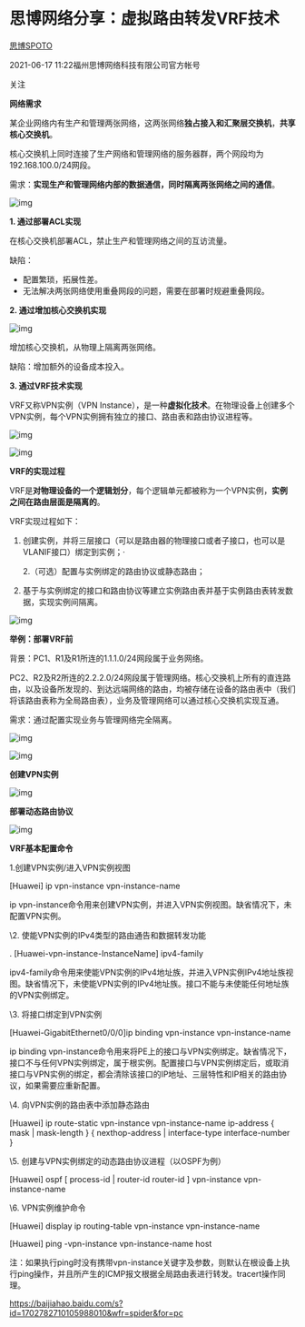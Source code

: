 # 思博网络分享：虚拟路由转发VRF技术

[思博SPOTO](https://author.baidu.com/home?from=bjh_article&app_id=1600429866806160)

2021-06-17 11:22福州思博网络科技有限公司官方帐号

关注

**网络需求**

某企业网络内有生产和管理两张网络，这两张网络**独占接入和汇聚层交换机**，**共享核心交换机**。

核心交换机上同时连接了生产网络和管理网络的服务器群，两个网段均为192.168.100.0/24网段。

需求：**实现生产和管理网络内部的数据通信，同时隔离两张网络之间的通信**。

![img](https://pics1.baidu.com/feed/cc11728b4710b912d5a4aeff571a560b934522bd.jpeg@f_auto?token=0a4031e08c30e53106bf3363febd0ab6)

**1. 通过部署ACL实现**

在核心交换机部署ACL，禁止生产和管理网络之间的互访流量。

缺陷：

- 配置繁琐，拓展性差。
- 无法解决两张网络使用重叠网段的问题，需要在部署时规避重叠网段。

**2. 通过增加核心交换机实现**

![img](https://pics2.baidu.com/feed/8d5494eef01f3a29b14c5d630ac216395e607c83.jpeg@f_auto?token=b328087cb3e499348731ce0b1ba23446)

增加核心交换机，从物理上隔离两张网络。

缺陷：增加额外的设备成本投入。

**3. 通过VRF技术实现**

VRF又称VPN实例（VPN Instance），是一种**虚拟化技术**。在物理设备上创建多个VPN实例，每个VPN实例拥有独立的接口、路由表和路由协议进程等。

![img](https://pics6.baidu.com/feed/b58f8c5494eef01f1ee417826d19332dbe317df0.jpeg@f_auto?token=2b2754f400802a7143dfbb80471218f7)

![img](https://pics4.baidu.com/feed/dc54564e9258d109a783c8e742bf66b76d814d76.jpeg@f_auto?token=1cf4623c23391c412543c90712db0da4)

**VRF的实现过程**

VRF是**对物理设备的一个逻辑划分**，每个逻辑单元都被称为一个VPN实例，**实例之间在路由层面是隔离的**。

VRF实现过程如下：

1. 创建实例，并将三层接口（可以是路由器的物理接口或者子接口，也可以是VLANIF接口）绑定到实例；·

   2.（可选）配置与实例绑定的路由协议或静态路由；

3. 基于与实例绑定的接口和路由协议等建立实例路由表并基于实例路由表转发数据，实现实例间隔离。

![img](https://pics6.baidu.com/feed/5366d0160924ab18cf409e29a61d4cc57a890b4d.jpeg@f_auto?token=6ae341a261762c67f87b95056f51b846)

**举例：部署VRF前**

背景：PC1、R1及R1所连的1.1.1.0/24网段属于业务网络。

PC2、R2及R2所连的2.2.2.0/24网段属于管理网络。核心交换机上所有的直连路由，以及设备所发现的、到达远端网络的路由，均被存储在设备的路由表中（我们将该路由表称为全局路由表），业务及管理网络可以通过核心交换机实现互通。

需求：通过配置实现业务与管理网络完全隔离。

![img](https://pics3.baidu.com/feed/f2deb48f8c5494ee97dbd539b9124af698257e01.jpeg@f_auto?token=7e5ecc8152f34a31d6405e0546f2ca7a)

![img](https://pics6.baidu.com/feed/d833c895d143ad4b0db3bf2518e5f0a7a60f06a2.jpeg@f_auto?token=914eb8099f6a2715b01a93a1a5a843af)

**创建VPN实例**

![img](https://pics3.baidu.com/feed/c9fcc3cec3fdfc0362a1771545d82d9ca6c226b6.jpeg@f_auto?token=0c16ee8e20d56375da6b437b3b0c1c00)

**部署动态路由协议**

![img](https://pics4.baidu.com/feed/242dd42a2834349ba0582fe55a0dbfc637d3be60.jpeg@f_auto?token=380b516bf78b35c6bb3a312873e8bddf)

**VRF基本配置命令**

1.创建VPN实例/进入VPN实例视图

[Huawei] ip vpn-instance vpn-instance-name

ip vpn-instance命令用来创建VPN实例，并进入VPN实例视图。缺省情况下，未配置VPN实例。

\2. 使能VPN实例的IPv4类型的路由通告和数据转发功能

. [Huawei-vpn-instance-InstanceName] ipv4-family

ipv4-family命令用来使能VPN实例的IPv4地址族，并进入VPN实例IPv4地址族视图。缺省情况下，未使能VPN实例的IPv4地址族。接口不能与未使能任何地址族的VPN实例绑定。

\3. 将接口绑定到VPN实例

[Huawei-GigabitEthernet0/0/0]ip binding vpn-instance vpn-instance-name

ip binding vpn-instance命令用来将PE上的接口与VPN实例绑定。缺省情况下，接口不与任何VPN实例绑定，属于根实例。配置接口与VPN实例绑定后，或取消接口与VPN实例的绑定，都会清除该接口的IP地址、三层特性和IP相关的路由协议，如果需要应重新配置。

\4. 向VPN实例的路由表中添加静态路由

[Huawei] ip route-static vpn-instance vpn-instance-name ip-address { mask | mask-length } { nexthop-address | interface-type interface-number }

\5. 创建与VPN实例绑定的动态路由协议进程（以OSPF为例）

[Huawei] ospf [ process-id | router-id router-id ] vpn-instance vpn-instance-name

\6. VPN实例维护命令

[Huawei] display ip routing-table vpn-instance vpn-instance-name

[Huawei] ping -vpn-instance vpn-instance-name host

注：如果执行ping时没有携带vpn-instance关键字及参数，则默认在根设备上执行ping操作，并且所产生的ICMP报文根据全局路由表进行转发。tracert操作同理。



https://baijiahao.baidu.com/s?id=1702782710105988010&wfr=spider&for=pc
